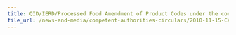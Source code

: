 ```yaml
---
title: QID/IERD/Processed Food Amendment of Product Codes under the control of AVA (Processed Food) 
file_url: /news-and-media/competent-authorities-circulars/2010-11-15-CA.pdf
---
```

